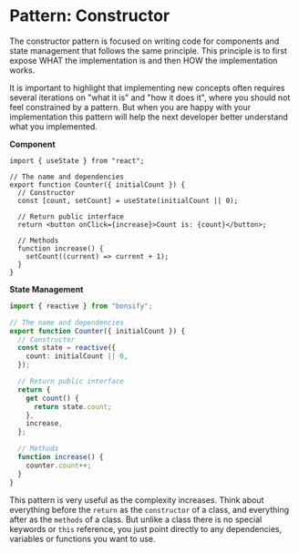 # Pattern: Constructor

The constructor pattern is focused on writing code for components and state management that follows the same principle. This principle is to first expose WHAT the implementation is and then HOW the implementation works.

It is important to highlight that implementing new concepts often requires several iterations on "what it is" and "how it does it", where you should not feel constrained by a pattern. But when you are happy with your implementation this pattern will help the next developer better understand what you implemented.

**Component**

```tsx
import { useState } from "react";

// The name and dependencies
export function Counter({ initialCount }) {
  // Constructor
  const [count, setCount] = useState(initialCount || 0);

  // Return public interface
  return <button onClick={increase}>Count is: {count}</button>;

  // Methods
  function increase() {
    setCount((current) => current + 1);
  }
}
```

**State Management**

```ts
import { reactive } from "bonsify";

// The name and dependencies
export function Counter({ initialCount }) {
  // Constructor
  const state = reactive({
    count: initialCount || 0,
  });

  // Return public interface
  return {
    get count() {
      return state.count;
    },
    increase,
  };

  // Methods
  function increase() {
    counter.count++;
  }
}
```

This pattern is very useful as the complexity increases. Think about everything before the `return` as the `constructor` of a class, and everything after as the `methods` of a class. But unlike a class there is no special keywords or `this` reference, you just point directly to any dependencies, variables or functions you want to use.
